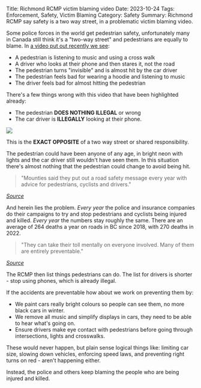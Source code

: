 Title: Richmond RCMP victim blaming video
Date: 2023-10-24
Tags: Enforcement, Safety, Victim Blaming
Category: Safety
Summary: Richmond RCMP say safety is a two way street, in a problematic victim blaming video.

Some police forces in the world get pedestrian safety, unfortunately many in Canada still think it's a "two-way street" and pedestrians are equally to blame. In [a video put out recently we see](https://richmond.rcmp-grc.gc.ca/ViewPage.action?siteNodeId=2122&languageId=1&contentId=81511):

* A pedestrian is listening to music and using a cross walk
* A driver who looks at their phone and then stares it, not the road
* The pedestrian turns "invisible" and is almost hit by the car driver
* The pedestrian feels bad for wearing a hoodie and listening to music
* The driver feels bad for almost hitting the pedestrian

There's a few things wrong with this video that have been highlighted already:

* The pedestrian **DOES NOTHING ILLEGAL** or wrong
* The car driver is **ILLEGALLY** looking at their phone.

<a href="https://richmond.rcmp-grc.gc.ca/ViewPage.action?siteNodeId=2122&languageId=1&contentId=81511"><img src="{static}/images/driver-looking-phone.png" /></a>

This is the **EXACT OPPOSITE** of a two way street or shared responsibility.

The pedestrian could have been anyone of any age, in bright neon with lights and the car driver still wouldn't have seen them. In this situation there's almost nothing that the pedestrian could change to avoid being hit.

<blockquote>"Mounties said they put out a road safety message every year with advice for pedestrians, cyclists and drivers."</blockquote>
<cite><a href="https://www.cbc.ca/news/canada/british-columbia/richmond-rcmp-pedestrian-safety-1.6998392">Source</a></cite>

And herein lies the problem. *Every year* the police and insurance companies do their campaigns to try and stop pedestrians and cyclists being injured and killed. *Every year* the numbers stay roughly the same. There are an average of 264 deaths a year on roads in BC since 2018, with 270 deaths in 2022.

<blockquote>"They can take their toll mentally on everyone involved. Many of them are entirely preventable."</blockquote>
<cite><a href="https://www.cbc.ca/news/canada/british-columbia/richmond-rcmp-pedestrian-safety-1.6998392">Source</a></cite>

The RCMP then list things pedestrians can do. The list for drivers is shorter - stop using phones, which is already illegal.

If the accidents are preventable how about we work on preventing them by:

* We paint cars really bright colours so people can see them, no more black cars in winter.
* We remove all music and simplify displays in cars, they need to be able to hear what's going on.
* Ensure drivers make eye contact with pedestrians before going through intersections, lights and crosswalks.

These would never happen, but plain sense logical things like: limiting car size, slowing down vehicles, enforcing speed laws, and preventing right turns on red - aren't happening either. 

Instead, the police and others keep blaming the people who are being injured and killed.
